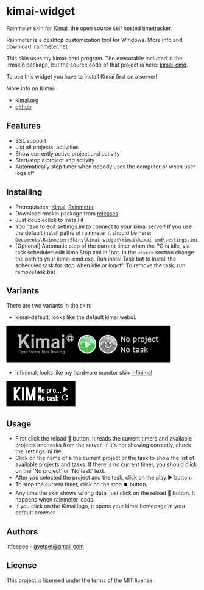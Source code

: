 # kimai-widget

Rainmeter skin for [Kimai](http://www.kimai.org/), the open source self hosted timetracker.

Rainmeter is a desktop customization tool for Windows. More info and download: [rainmeter.net](https://www.rainmeter.net/)

This skin uses my kimai-cmd program. The executable included in the .rmskin package, but the source code of that project is here: [kimai-cmd](https://github.com/infeeeee/kimai-cmd).

To use this widget you have to install Kimai first on a server!

More info on Kimai:
* [kimai.org](http://www.kimai.org/)
* [github](https://github.com/kimai/kimai)

## Features

* SSL support
* List all projects, activities
* Show currently active project and activity
* Start/stop a project and activity
* Automatically stop timer when nobody uses the computer or when user logs off

## Installing

* Prerequisites: [Kimai](http://www.kimai.org/), [Rainmeter](https://www.rainmeter.net/)
* Download rmskin package from [releases](https://github.com/infeeeee/kimai-widget/releases/latest)
* Just doubleclick to install it
* You have to edit settings.ini to connect to your kimai server! If you use the default install paths of rainmeter it should be here: `Documents\Rainmeter\Skins\kimai-widget\kimai\kimai-cmd\settings.ini`
* [Optional] Automatic stop of the current timer when the PC is idle, via task scheduler: edit kimaiStop.xml in \bat. In the `<exec>` section change the path to your kimai-cmd.exe. Run installTask.bat to install the scheduled task for stop when idle or logoff. To remove the task, run removeTask.bat


## Variants

There are two variants in the skin: 
* kimai-default, looks like the default kimai webui.

![kimai-default](@Resources/Screenshots/kimai-default.png?raw=true "kimai-default")

* infinimal, looks like my hardware monitor skin [infinimal](https://github.com/infeeeee/infinimal)

![infinimal](@Resources/Screenshots/infinimal.png?raw=true "infinimal")

## Usage

* First click the reload 🔄 button. It reads the current timers and available projects and tasks from the server. If it's not showing correctly, check the settings.ini file. 
* Click on the name of a the current project or the task to show the list of available projects and tasks. If there is no current timer, you should click on the 'No project' or 'No task' text. 
* After you selected the project and the task, click on the play ▶️ button.
* To stop the current timer, click on the stop ⏹️ button. 
* Any time the skin shows wrong data, just click on the reload 🔄 button. It happens when rainmeter loads.
* If you click on the Kimai logo, it opens your kimai homepage in your default browser

## Authors

infeeeee - gyetpet@gmail.com

## License

This project is licensed under the terms of the MIT license.
